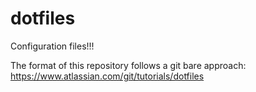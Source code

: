 # dotfiles

Configuration files!!!

The format of this repository follows a git bare approach:
https://www.atlassian.com/git/tutorials/dotfiles


